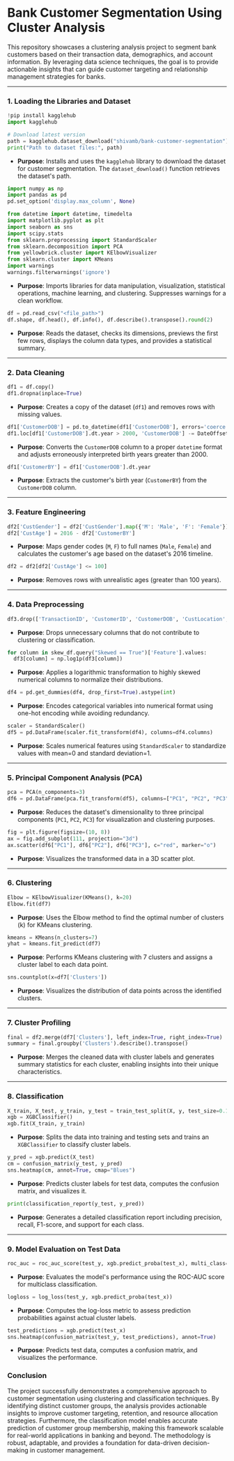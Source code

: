# Bank Customer Segmentation Using Cluster Analysis

This repository showcases a clustering analysis project to segment bank customers based on their transaction data, demographics, and account information. By leveraging data science techniques, the goal is to provide actionable insights that can guide customer targeting and relationship management strategies for banks.

---

### **1. Loading the Libraries and Dataset**
```python
!pip install kagglehub
import kagglehub

# Download latest version
path = kagglehub.dataset_download("shivamb/bank-customer-segmentation")
print("Path to dataset files:", path)
```
- **Purpose**: Installs and uses the `kagglehub` library to download the dataset for customer segmentation. The `dataset_download()` function retrieves the dataset's path.

```python
import numpy as np
import pandas as pd
pd.set_option('display.max_column', None)

from datetime import datetime, timedelta
import matplotlib.pyplot as plt
import seaborn as sns
import scipy.stats
from sklearn.preprocessing import StandardScaler
from sklearn.decomposition import PCA
from yellowbrick.cluster import KElbowVisualizer
from sklearn.cluster import KMeans
import warnings
warnings.filterwarnings('ignore')
```
- **Purpose**: Imports libraries for data manipulation, visualization, statistical operations, machine learning, and clustering. Suppresses warnings for a clean workflow.

```python
df = pd.read_csv("<file_path>")
df.shape, df.head(), df.info(), df.describe().transpose().round(2)
```
- **Purpose**: Reads the dataset, checks its dimensions, previews the first few rows, displays the column data types, and provides a statistical summary.

---

### **2. Data Cleaning**
```python
df1 = df.copy()
df1.dropna(inplace=True)
```
- **Purpose**: Creates a copy of the dataset (`df1`) and removes rows with missing values.

```python
df1['CustomerDOB'] = pd.to_datetime(df1['CustomerDOB'], errors='coerce')
df1.loc[df1['CustomerDOB'].dt.year > 2000, 'CustomerDOB'] -= DateOffset(years=100)
```
- **Purpose**: Converts the `CustomerDOB` column to a proper `datetime` format and adjusts erroneously interpreted birth years greater than 2000.

```python
df1['CustomerBY'] = df1['CustomerDOB'].dt.year
```
- **Purpose**: Extracts the customer's birth year (`CustomerBY`) from the `CustomerDOB` column.

---

### **3. Feature Engineering**
```python
df2['CustGender'] = df2['CustGender'].map({'M': 'Male', 'F': 'Female'})
df2['CustAge'] = 2016 - df2['CustomerBY']
```
- **Purpose**: Maps gender codes (`M`, `F`) to full names (`Male`, `Female`) and calculates the customer's age based on the dataset's 2016 timeline.

```python
df2 = df2[df2['CustAge'] <= 100]
```
- **Purpose**: Removes rows with unrealistic ages (greater than 100 years).

---

### **4. Data Preprocessing**
```python
df3.drop(['TransactionID', 'CustomerID', 'CustomerDOB', 'CustLocation', 'TransactionDate', 'TransactionTime'], axis=1, inplace=True)
```
- **Purpose**: Drops unnecessary columns that do not contribute to clustering or classification.

```python
for column in skew_df.query("Skewed == True")['Feature'].values:
  df3[column] = np.log1p(df3[column])
```
- **Purpose**: Applies a logarithmic transformation to highly skewed numerical columns to normalize their distributions.

```python
df4 = pd.get_dummies(df4, drop_first=True).astype(int)
```
- **Purpose**: Encodes categorical variables into numerical format using one-hot encoding while avoiding redundancy.

```python
scaler = StandardScaler()
df5 = pd.DataFrame(scaler.fit_transform(df4), columns=df4.columns)
```
- **Purpose**: Scales numerical features using `StandardScaler` to standardize values with mean=0 and standard deviation=1.

---

### **5. Principal Component Analysis (PCA)**
```python
pca = PCA(n_components=3)
df6 = pd.DataFrame(pca.fit_transform(df5), columns=["PC1", "PC2", "PC3"])
```
- **Purpose**: Reduces the dataset's dimensionality to three principal components (`PC1`, `PC2`, `PC3`) for visualization and clustering purposes.

```python
fig = plt.figure(figsize=(10, 8))
ax = fig.add_subplot(111, projection="3d")
ax.scatter(df6["PC1"], df6["PC2"], df6["PC3"], c="red", marker="o")
```
- **Purpose**: Visualizes the transformed data in a 3D scatter plot.

---

### **6. Clustering**
```python
Elbow = KElbowVisualizer(KMeans(), k=20)
Elbow.fit(df7)
```
- **Purpose**: Uses the Elbow method to find the optimal number of clusters (k) for KMeans clustering.

```python
kmeans = KMeans(n_clusters=7)
yhat = kmeans.fit_predict(df7)
```
- **Purpose**: Performs KMeans clustering with 7 clusters and assigns a cluster label to each data point.

```python
sns.countplot(x=df7['Clusters'])
```
- **Purpose**: Visualizes the distribution of data points across the identified clusters.

---

### **7. Cluster Profiling**
```python
final = df2.merge(df7['Clusters'], left_index=True, right_index=True)
summary = final.groupby('Clusters').describe().transpose()
```
- **Purpose**: Merges the cleaned data with cluster labels and generates summary statistics for each cluster, enabling insights into their unique characteristics.

---

### **8. Classification**
```python
X_train, X_test, y_train, y_test = train_test_split(X, y, test_size=0.10, random_state=42)
xgb = XGBClassifier()
xgb.fit(X_train, y_train)
```
- **Purpose**: Splits the data into training and testing sets and trains an `XGBClassifier` to classify cluster labels.

```python
y_pred = xgb.predict(X_test)
cm = confusion_matrix(y_test, y_pred)
sns.heatmap(cm, annot=True, cmap="Blues")
```
- **Purpose**: Predicts cluster labels for test data, computes the confusion matrix, and visualizes it.

```python
print(classification_report(y_test, y_pred))
```
- **Purpose**: Generates a detailed classification report including precision, recall, F1-score, and support for each class.

---

### **9. Model Evaluation on Test Data**
```python
roc_auc = roc_auc_score(test_y, xgb.predict_proba(test_x), multi_class="ovr", average="macro")
```
- **Purpose**: Evaluates the model's performance using the ROC-AUC score for multiclass classification.

```python
logloss = log_loss(test_y, xgb.predict_proba(test_x))
```
- **Purpose**: Computes the log-loss metric to assess prediction probabilities against actual cluster labels.

```python
test_predictions = xgb.predict(test_x)
sns.heatmap(confusion_matrix(test_y, test_predictions), annot=True)
```
- **Purpose**: Predicts test data, computes a confusion matrix, and visualizes the performance.

### **Conclusion**
The project successfully demonstrates a comprehensive approach to customer segmentation using clustering and classification techniques. By identifying distinct customer groups, the analysis provides actionable insights to improve customer targeting, retention, and resource allocation strategies. Furthermore, the classification model enables accurate prediction of customer group membership, making this framework scalable for real-world applications in banking and beyond. The methodology is robust, adaptable, and provides a foundation for data-driven decision-making in customer management.

